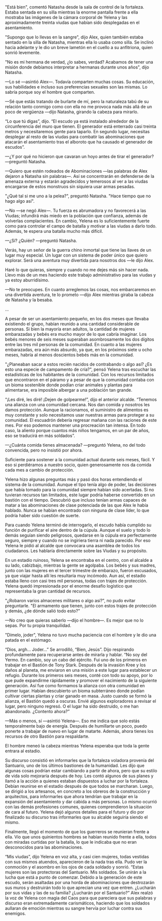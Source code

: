 
"Está bien", comentó Natasha desde la sala de control de la fortaleza. Estaba sentada en su silla mientras la enorme pantalla frente a ella mostraba las imágenes de la cámara corporal de Yelena y las aproximadamente treinta viudas que habían sido desplegadas en el asentamiento.

"Supongo que lo llevas en la sangre", dijo Alex, quien también estaba sentado en la silla de Natasha, mientras ella lo usaba como silla. Se inclinó hacia adelante y le dio un breve lametón en el cuello a su anfitriona, quien sonrió levemente.

"No es mi hermana de verdad, ¿lo sabes, verdad? Acabamos de tener una misión donde debíamos interpretar a hermanas durante unos años", dijo Natasha.

—Lo sé —asintió Alex—. Todavía comparten muchas cosas. Su educación, sus habilidades e incluso sus preferencias sexuales son las mismas. Lo sabría porque soy el hombre que comparten.

—Sé que estás tratando de burlarte de mí, pero la naturaleza tabú de su relación tanto conmigo como con ella no me provoca nada más allá de un poco de vergüenza —dijo Natasha, girando la cabeza para mirarlo.

“Lo que tú digas”, dijo. “El escudo ya está instalado alrededor de la circunferencia del muro que tienen. El generador está enterrado casi treinta metros y necesitaremos gente para taparlo. En segundo lugar, necesitas desplegar al resto de las viudas para combatir las abominaciones que atacarán el asentamiento tras el alboroto que ha causado el generador de escudos”.

—¿Y por qué no hicieron que cavaran un hoyo antes de tirar el generador? —preguntó Natasha.

—Quiero que estén rodeados de Abominaciones —las palabras de Alex dejaron a Natasha sin palabras—. Así se concentrarán en defenderse de la amenaza externa y estarán agradecidos y temerosos al ver a las viudas encargarse de estos monstruos sin siquiera usar armas pesadas.

"¿Qué tal si me uno a la pelea?", preguntó Natasha. "Hace tiempo que no hago algo así".

—No —se negó Alex—. Tu fuerza es abrumadora y no favorecerá a las Viudas; infundirá más miedo en la población que confianza, además de volverlas complacientes. En cambio, Yelena es lo suficientemente fuerte como para controlar el campo de batalla y motivar a las viudas a darlo todo. Además, te espera una batalla mucho más difícil.

—¿Sí? ¿Quién? —preguntó Natasha.

Verás, hay un señor de la guerra chino inmortal que tiene las llaves de un lugar muy especial. Un lugar con un sistema de poder único que quiero explorar. Será una aventura muy divertida para nosotros dos —le dijo Alex.

Haré lo que quieras, siempre y cuando no me dejes más sin hacer nada. Llevo más de un mes haciendo este trabajo administrativo para las viudas y ya estoy aburridísimo.

—No te preocupes. En cuanto arreglemos las cosas, nos embarcaremos en una divertida aventura, te lo prometo —dijo Alex mientras giraba la cabeza de Natasha y la besaba.

…

A pesar de ser un asentamiento pequeño, en los dos meses que llevaba existiendo el grupo, habían reunido a una cantidad considerable de personas. Si bien la mayoría eran adultos, la cantidad de mujeres embarazadas y bebés era mucho mayor de lo que cabría imaginar. Los bebés menores de seis meses superaban asombrosamente los dos dígitos entre las tres mil personas de la comunidad. En cuanto a las mujeres embarazadas, era aún más absurdo, ya que, en los próximos siete u ocho meses, habría al menos doscientos bebés más en la comunidad.

"¿Planeaban sacar a estos recién nacidos de contrabando o algo así? ¿Es esto una especie de campamento de cría?", pensó Yelena tras escuchar las estadísticas de los habitantes de la comunidad. Con los recursos limitados que encontraron en el páramo y a pesar de que la comunidad contaba con un bioma sostenible donde podían criar animales y plantas para alimentarse, era imposible albergar a una población tan grande.

“¡Les diré, les diré! ¡Dejen de golpearme!”, dijo el anterior alcalde. “Tenemos una alianza con una comunidad cercana. Nos dan comida y nosotros les damos protección. Aunque la racionamos, el suministro de alimentos es muy constante y solo necesitamos usar nuestras armas para proteger a su comunidad. El escuadrón debería regresar mañana con las raciones de este mes. Por eso podemos mantener una procreación tan intensa. En todo caso, la aliento porque cuantos más niños tengamos, en un par de años, eso se traducirá en más soldados”.

—¿Cuánta comida tienes almacenada? —preguntó Yelena, no del todo convencida, pero no insistió por ahora.

Suficiente para sostener a la comunidad actual durante seis meses, fácil. Y eso si perdiéramos a nuestro socio, quien generosamente nos da comida cada mes a cambio de protección.

Yelena hizo algunas preguntas más y pasó dos horas entendiendo el sistema de la comunidad. Aunque el tipo tenía algo de poder, las decisiones que había tomado para la comunidad siempre habían sido acertadas. Si no tuvieran recursos tan limitados, este lugar podría haberse convertido en un bastión con el tiempo. Descubrió que incluso tenían armas capaces de matar a las abominaciones de clase potenciada de las que Alex le había hablado. Nunca se habían encontrado con ninguna de clase líder, lo que podría haber sido cuestión de suerte.

Para cuando Yelena terminó de interrogarlo, el escudo había cumplido su función de purificar el aire dentro de la cúpula. Aunque el suelo y todo lo demás seguían siendo peligrosos, quedarse en la cúpula era perfectamente seguro, siempre y cuando no se ingiriera tierra ni nada parecido. Por eso Yelena le pidió al alcalde que convocara una asamblea de todos los ciudadanos. Les hablaría directamente sobre las Viudas y su propósito.

En un estadio ruinoso, Yelena se encontraba en el centro, con el alcalde a su lado, cabizbajo, mientras la gente se agolpaba. Los bebés y sus madres, junto con las mujeres en el tercer trimestre de embarazo, fueron excusados, ya que viajar hasta allí les resultaría muy incómodo. Aun así, el estadio estaba lleno con casi tres mil personas, todas con trajes de protección. Yelena quedó impresionada por el enorme desafío logístico que representaba la gran cantidad de recursos.

"¿Robaron varios almacenes militares o algo así?", no pudo evitar preguntarle. "El armamento que tienen, junto con estos trajes de protección y demás, ¿de dónde salió todo esto?"

—No creo que quieras saberlo —dijo el hombre—. Es mejor que no lo sepas. Por tu propia tranquilidad.

"Dímelo, joder", Yelena no tuvo mucha paciencia con el hombre y le dio una patada en el estómago.

“Dios, argh… Joder…” Se arrodilló, “Bien, Jesús”. Dijo respirando profundamente para recuperarse antes de mirarla y hablar. “No soy del Yermo. En cambio, soy un cabo del ejército. Fui uno de los primeros en trabajar en el Bastión de Tony Stark. Después de la invasión Kree y los daños al planeta, me enviaron en una misión a este lugar para establecer un refugio. Durante los primeros seis meses, conté con todo su apoyo, por lo que pude expandirme rápidamente y promover el nacimiento de la siguiente generación. Así fue como formamos la alianza con otra comunidad en primer lugar. Habían descubierto un bioma subterráneo donde podían cultivar ciertas plantas y criar ganado en masa. Justo cuando se formó la alianza, el Bastión quedó a oscuras. Envié algunos exploradores a revisar el lugar, pero ninguno regresó. O el lugar ha sido destruido, o me han abandonado. ¿Contento ahora?”

—Más o menos, sí —asintió Yelena—. Eso me indica que solo estás temporalmente bajo de energía. Después de humillarte un poco, puedo ponerte a trabajar de nuevo en lugar de matarte. Además, ahora tienes los recursos de otro Bastión para respaldarte.

El hombre meneó la cabeza mientras Yelena esperaba que toda la gente entrara al estadio.

Su discurso consistió en informarles que la fortaleza voladora provenía del Santuario, uno de los últimos bastiones de la humanidad. Les dijo que algunas cosas podrían estar cambiando a partir de ahora, pero que su estilo de vida solo mejoraría después de hoy. Les contó algunos de sus planes y llamó a la acción a quienes estaban dispuestos a luchar por la fortaleza. Debían reunirse en el estadio después de que todos se marcharan. Luego, se dirigió a los artesanos, en concreto a los obreros de la construcción y arquitectos, para informarles que ahora tendrían que trabajar en la expansión del asentamiento y dar cabida a más personas. Lo mismo ocurrió con las demás profesiones comunes, quienes comprendieron la situación de cara al futuro. Yelena dejó algunos detalles para el futuro y dio por finalizado su discurso tras informarles que su alcalde seguiría siendo el mismo.

Finalmente, llegó el momento de que los guerreros se reunieran frente a ella. Vio que unos quinientos hombres se habían reunido frente a ella, todos con miradas curtidas por la batalla, lo que le indicaba que no eran desconocidos para las abominaciones.

“Mis viudas”, dijo Yelena en voz alta, y casi cien mujeres, todas vestidas con sus mismos atuendos, aparecieron de la nada tras ella. Pudo ver la conmoción y el asombro en los ojos de cada soldado y sonrió. “Estas mujeres son las protectoras del Santuario. Mis soldados. Se unirán a la lucha que está a punto de comenzar. Debido a la generación de este escudo, serán asaltadas por una horda de abominaciones que destrozarán sus muros y destruirán todo lo que aprecian una vez que entren. ¿Lucharán por sus vidas y las de su familia? ¿Lucharán por el Santuario?” Alex realzó la voz de Yelena con magia del Caos para que pareciera que sus palabras y discurso eran extremadamente carismáticos, haciendo que los soldados aullaran de emoción mientras su sangre hervía por luchar contra sus enemigos.